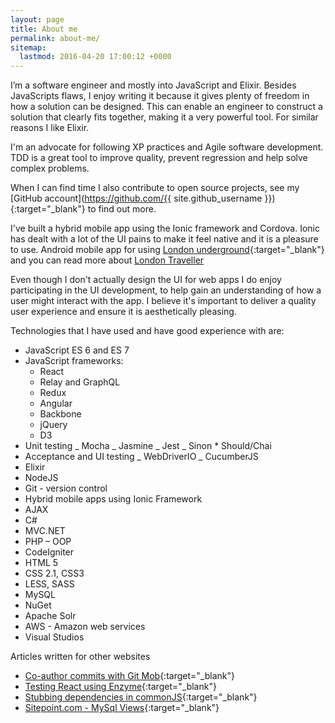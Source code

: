 ```yaml
---
layout: page
title: About me
permalink: about-me/
sitemap:
  lastmod: 2016-04-20 17:00:12 +0000
---
```


I’m a software engineer and mostly into JavaScript and Elixir. Besides JavaScripts flaws, I enjoy writing it because it gives plenty of freedom in how a solution can be designed. This can enable an engineer to construct a solution that clearly fits together, making it a very powerful tool. For similar reasons I like Elixir.

I'm an advocate for following XP practices and Agile software development. TDD is a great tool to improve quality, prevent regression and help solve complex problems.

When I can find time I also contribute to open source projects, see my [GitHub account](https://github.com/{{ site.github_username }}){:target="\_blank"} to find out more.

I've built a hybrid mobile app using the Ionic framework and Cordova. Ionic has dealt with a lot of the UI pains to make it feel native and it is a pleasure to use. Android mobile app for using [London underground](https://play.google.com/store/apps/details?id=com.ionicframework.oysterbalance749927){:target="\_blank"} and you can read more about [London Traveller](/projects/building-london-traveller-app)

Even though I don't actually design the UI for web apps I do enjoy participating in the UI development, to help gain an understanding of how a user might interact with the app. I believe it's important to deliver a quality user experience and ensure it is aesthetically pleasing.

Technologies that I have used and have good experience with are:

- JavaScript ES 6 and ES 7
- JavaScript frameworks:
  - React
  - Relay and GraphQL
  - Redux
  - Angular
  - Backbone
  - jQuery
  - D3
- Unit testing
  _ Mocha
  _ Jasmine
  _ Jest
  _ Sinon \* Should/Chai
- Acceptance and UI testing
  _ WebDriverIO
  _ CucumberJS
- Elixir
- NodeJS
- Git - version control
- Hybrid mobile apps using Ionic Framework
- AJAX
- C#
- MVC.NET
- PHP – OOP
- CodeIgniter
- HTML 5
- CSS 2.1, CSS3
- LESS, SASS
- MySQL
- NuGet
- Apache Solr
- AWS - Amazon web services
- Visual Studios

Articles written for other websites

- [Co-author commits with Git Mob](http://tech.findmypast.com/co-author-commits-with-git-mob/){:target="\_blank"}
- [Testing React using Enzyme](http://tech.findmypast.com/testing-react-using-enzyme/){:target="\_blank"}
- [Stubbing dependencies in commonJS](http://tech.findmypast.com/stubbing-dependencies-in-commonjs/){:target="\_blank"}
- [Sitepoint.com - MySql Views](http://www.sitepoint.com/mysql-views/){:target="\_blank"}
